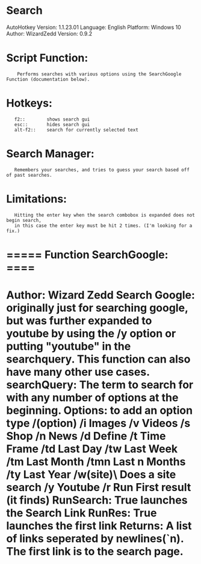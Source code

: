 # Search
 AutoHotkey Version: 1.1.23.01
 Language:       English
 Platform:       Windows 10
 Author:         WizardZedd
 Version:        0.9.2

# Script Function:
	    Performs searches with various options using the SearchGoogle Function (documentation below).
# Hotkeys:
       f2::        shows search gui
       esc::       hides search gui
       alt-f2::    search for currently selected text

# Search Manager:
       Remembers your searches, and tries to guess your search based off of past searches.

# Limitations:
       Hitting the enter key when the search combobox is expanded does not begin search, 
       in this case the enter key must be hit 2 times. (I'm looking for a fix.)
       
# ===== Function SearchGoogle: ====
 Author: Wizard Zedd
 Search Google: originally just for searching google, but was further expanded to youtube
                 by using the /y option or putting "youtube" in the searchquery. This function
                 can also have many other use cases.
 searchQuery: The term to search for with any number of options at the beginning.
       Options: to add an option type /(option)
           /i  Images
           /v  Videos
           /s  Shop
           /n  News
           /d  Define
           /t  Time Frame
           /td     Last Day
           /tw     Last Week
           /tm     Last Month
           /tmn    Last n Months
           /ty     Last Year
           /w(site)\   Does a site search
           /y      Youtube
           /r      Run First result (it finds)
 RunSearch: 
       True launches the Search Link
 RunRes:
       True launches the first link
 Returns: A list of links seperated by newlines(`n). The first link is to the search page.
 ==========================================================================================
